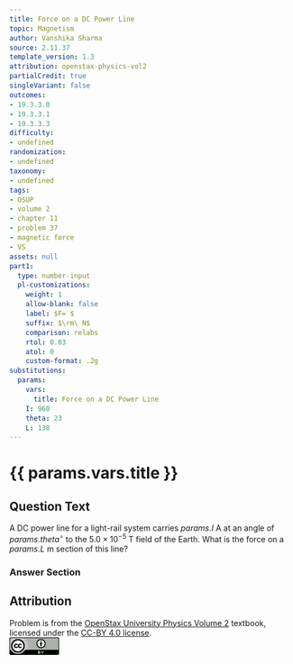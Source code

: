 ```yaml
---
title: Force on a DC Power Line
topic: Magnetism
author: Vanshika Sharma
source: 2.11.37
template_version: 1.3
attribution: openstax-physics-vol2
partialCredit: true
singleVariant: false
outcomes:
- 19.3.3.0
- 19.3.3.1
- 19.3.3.3
difficulty:
- undefined
randomization:
- undefined
taxonomy:
- undefined
tags:
- OSUP
- volume 2
- chapter 11
- problem 37
- magnetic force
- VS
assets: null
part1:
  type: number-input
  pl-customizations:
    weight: 1
    allow-blank: false
    label: $F= $
    suffix: $\rm\ N$
    comparison: relabs
    rtol: 0.03
    atol: 0
    custom-format: .2g
substitutions:
  params:
    vars:
      title: Force on a DC Power Line
    I: 960
    theta: 23
    L: 138
---
```

# {{ params.vars.title }}

## Question Text

A DC power line for a light-rail system carries ${{params.I}}\textrm{ A}$ at an angle of ${{params.theta}}^{\circ}$ to the $5.0 \times 10^{-5}\textrm{ T}$ field of the Earth.
What is the force on a ${{params.L}}\textrm{ m}$ section of this line?

### Answer Section

## Attribution

Problem is from the [OpenStax University Physics Volume 2](https://openstax.org/details/books/university-physics-volume-2) textbook, licensed under the [CC-BY 4.0 license](https://creativecommons.org/licenses/by/4.0/).<br>![Image representing the Creative Commons 4.0 BY license.](https://raw.githubusercontent.com/firasm/bits/master/by.png)